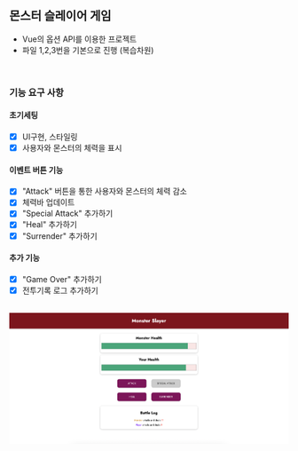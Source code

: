 ## 몬스터 슬레이어 게임

- Vue의 옵션 API를 이용한 프로젝트
- 파일 1,2,3번을 기본으로 진행 (복습차원)

<br>

### 기능 요구 사항

#### 초기세팅

- [x] UI구현, 스타일링
- [x] 사용자와 몬스터의 체력을 표시

#### 이벤트 버튼 기능

- [x] "Attack" 버튼을 통한 사용자와 몬스터의 체력 감소
- [x] 체력바 업데이트
- [x] "Special Attack" 추가하기
- [x] "Heal" 추가하기
- [x] "Surrender" 추가하기

#### 추가 기능

- [x] "Game Over" 추가하기
- [x] 전투기록 로그 추가하기

<br>

<img src="./image/screen.png" />
